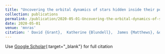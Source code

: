 ```yaml
---
title: "Uncovering the orbital dynamics of stars hidden inside their powerful winds: application to ensurematheta Carinae and RMC 140"
collection: publications
permalink: /publication/2020-05-01-Uncovering-the-orbital-dynamics-of-stars-hidden-inside-their-powerful-winds-application-to-ensurematheta-Carinae-and-RMC-140
date: 2020-05-01
venue: 'mnras'
citation: ' David {Grant},  Katherine {Blundell},  James {Matthews}, &quot;Uncovering the orbital dynamics of stars hidden inside their powerful winds: application to ensurematheta Carinae and RMC 140.&quot; mnras, 2020.'
---
```

Use [Google Scholar](https://scholar.google.com/scholar?q=Uncovering+the+orbital+dynamics+of+stars+hidden+inside+their+powerful+winds:+application+to+ensurematheta+Carinae+and+RMC+140){:target="_blank"} for full citation